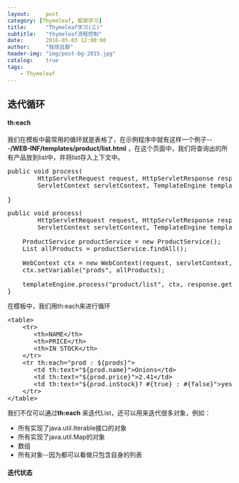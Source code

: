 ```yaml
---
layout:     post
category: [Thymeleaf, 框架学习]
title:      "Thymeleaf学习(三)"
subtitle:   "thymeleaf流程控制"
date:       2016-05-03 12:00:00
author:     "独顽且鄙"
header-img: "img/post-bg-2015.jpg"
catalog:    true
tags:
    - Thymeleaf
---
```


## 迭代循环

#### th:each

我们在模板中最常用的循环就是表格了，在示例程序中就有这样一个例子---**/WEB-INF/templates/product/list.html** ，在这个页面中，我们将查询出的所有产品放到list中，并将list存入上下文中。
<pre class="prettyprint linenums">
public void process(
        HttpServletRequest request, HttpServletResponse response,
        ServletContext servletContext, TemplateEngine templateEngine) {
		
}
</pre>
<pre class="prettyprint linenums">
public void process(
        HttpServletRequest request, HttpServletResponse response,
        ServletContext servletContext, TemplateEngine templateEngine) {

    ProductService productService = new ProductService();
    List<Product> allProducts = productService.findAll(); 

    WebContext ctx = new WebContext(request, servletContext, request.getLocale());
    ctx.setVariable("prods", allProducts);

    templateEngine.process("product/list", ctx, response.getWriter());
}
</pre>

在模板中，我们用th:each来进行循环
<pre class="prettyprint linenums">
&lt;table&gt;
    &lt;tr&gt;
       &lt;th&gt;NAME&lt;/th&gt;
       &lt;th&gt;PRICE&lt;/th&gt;
       &lt;th&gt;IN STOCK&lt;/th&gt;
    &lt;/tr&gt;
    &lt;tr th:each="prod : ${prods}"&gt;
       &lt;td th:text="${prod.name}"&gt;Onions&lt;/td&gt;
       &lt;td th:text="${prod.price}"&gt;2.41&lt;/td&gt;
       &lt;td th:text="${prod.inStock}? #{true} : #{false}"&gt;yes&lt;/td&gt;
    &lt;/tr&gt;
&lt;/table&gt;
</pre>

我们不仅可以通过**th:each** 来迭代List，还可以用来迭代很多对象，例如：
- 所有实现了java.util.Iterable接口的对象
- 所有实现了java.util.Map的对象
- 数组
- 所有对象--因为都可以看做只包含自身的列表

#### 迭代状态




